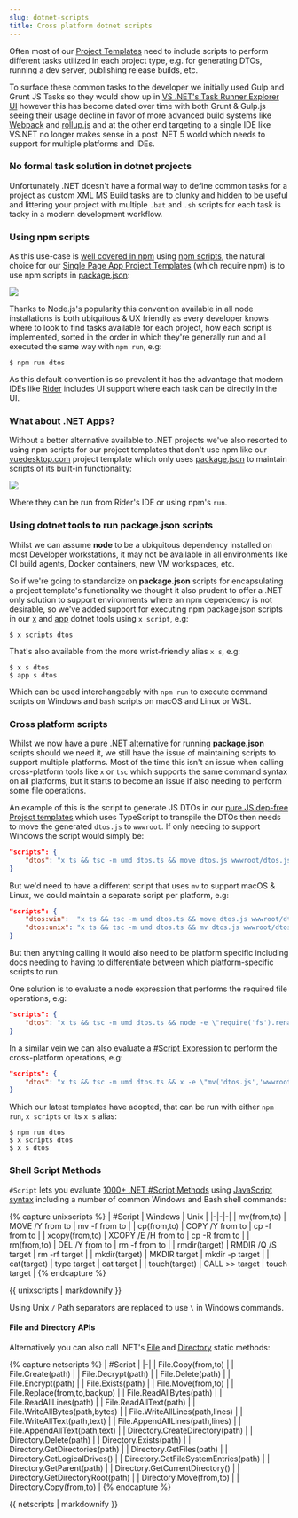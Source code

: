 ```yaml
---
slug: dotnet-scripts
title: Cross platform dotnet scripts
---
```


Often most of our [Project Templates](/dotnet-new) need to include scripts to perform different tasks utilized in each project type, e.g. for generating DTOs, running a dev server, publishing release builds, etc. 

To surface these common tasks to the developer we initially used Gulp and Grunt JS Tasks so they would show up in 
[VS .NET's Task Runner Explorer UI](https://marketplace.visualstudio.com/items?itemName=MadsKristensen.TaskRunnerExplorer) however this has 
become dated over time with both Grunt & Gulp.js seeing their usage decline in favor of more advanced build systems like 
[Webpack](https://webpack.js.org) and [rollup.js](https://rollupjs.org) and at the other end targeting to a single IDE like VS.NET no longer makes sense in a post .NET 5 world which needs to support for multiple platforms and IDEs.

### No formal task solution in dotnet projects

Unfortunately .NET doesn't have a formal way to define common tasks for a project as custom XML MS Build tasks are to clunky and hidden to be useful and littering your project with multiple `.bat` and `.sh` scripts for each task is tacky in a modern development workflow.

### Using npm scripts

As this use-case is [well covered in npm](https://css-tricks.com/why-npm-scripts/) using [npm scripts](https://docs.npmjs.com/cli/v7/using-npm/scripts), the natural choice for our [Single Page App Project Templates](/templates-single-page-apps) (which require npm) is to use npm scripts in [package.json](https://github.com/NetCoreTemplates/vue-spa/blob/master/MyApp/package.json):

![](https://docs.servicestack.net/images/templates/packagejson-scripts.png)

Thanks to Node.js's popularity this convention available in all node installations is both ubiquitous & UX friendly as every developer knows where to look to find tasks available for each project, how each script is implemented, sorted in the order in which they're generally run and all executed the same way with `npm run`, e.g:

    $ npm run dtos

As this default convention is so prevalent it has the advantage that modern IDEs like [Rider](https://www.jetbrains.com/rider/) includes UI support where each task can be directly in the UI.

### What about .NET Apps?

Without a better alternative available to .NET projects we've also resorted to using npm scripts for our project templates that don't use npm like our [vuedesktop.com](https://www.vuedesktop.com) project template which only uses [package.json](https://github.com/NetCoreTemplates/vue-desktop/blob/master/package.json) to maintain scripts of its built-in functionality:

![](https://docs.servicestack.net/images/templates/packagejson-scripts-vuedesktop.png)

Where they can be run from Rider's IDE or using npm's `run`.

### Using dotnet tools to run package.json scripts

Whilst we can assume **node** to be a ubiquitous dependency installed on most Developer workstations, it may not be available in all environments like CI build agents, Docker containers, new VM workspaces, etc. 

So if we're going to standardize on **package.json** scripts for encapsulating a project template's functionality we thought it also prudent to offer a .NET only solution to support environments where an npm dependency is not desirable, so we've added support for executing npm package.json scripts in our [x](/dotnet-tool) and [app](/netcore-windows-desktop) dotnet tools using `x script`, e.g:

    $ x scripts dtos

That's also available from the more wrist-friendly alias `x s`, e.g:

    $ x s dtos
    $ app s dtos

Which can be used interchangeably with `npm run` to execute command scripts on Windows and `bash` scripts on macOS and Linux or WSL.

### Cross platform scripts

Whilst we now have a pure .NET alternative for running **package.json** scripts should we need it, we still have the issue of maintaining scripts to support multiple platforms. Most of the time this isn't an issue when calling cross-platform tools like `x` or `tsc` which supports the same command syntax on all platforms, but it starts to become an issue if also needing to perform some file operations.

An example of this is the script to generate JS DTOs in our [pure JS dep-free Project templates](/create-your-first-webservice#dependency-free-jsonserviceclient--typed-dtos-in-web-pages) which uses TypeScript to transpile the DTOs then needs to move the generated `dtos.js` to `wwwroot`. If only needing to support Windows the script would simply be:

```json
"scripts": {
    "dtos": "x ts && tsc -m umd dtos.ts && move dtos.js wwwroot/dtos.js"
}
```

But we'd need to have a different script that uses `mv` to support macOS & Linux, we could maintain a separate script per platform, e.g:

```json
"scripts": {
    "dtos:win":  "x ts && tsc -m umd dtos.ts && move dtos.js wwwroot/dtos.js",
    "dtos:unix": "x ts && tsc -m umd dtos.ts && mv dtos.js wwwroot/dtos.js"
}
```

But then anything calling it would also need to be platform specific including docs needing to having to differentiate between which platform-specific scripts to run.

One solution is to evaluate a node expression that performs the required file operations, e.g:

```json
"scripts": {
    "dtos": "x ts && tsc -m umd dtos.ts && node -e \"require('fs').renameSync('dtos.js','wwwroot/dtos.js')\""
}
```

In a similar vein we can also evaluate a [#Script Expression](https://sharpscript.net) to perform the cross-platform operations, e.g:

```json
"scripts": {
    "dtos": "x ts && tsc -m umd dtos.ts && x -e \"mv('dtos.js','wwwroot/dtos.js')\""
}
```

Which our latest templates have adopted, that can be run with either `npm run`, `x scripts` or its `x s` alias:

    $ npm run dtos
    $ x scripts dtos
    $ x s dtos

### Shell Script Methods

`#Script` lets you evaluate [1000+ .NET #Script Methods](https://sharpscript.net/docs/scripts-reference) using [JavaScript syntax](https://sharpscript.net/docs/syntax) including a number of common Windows and Bash shell commands:

{% capture unixscripts %}
| #Script | Windows | Unix |
|-|-|-|
| mv(from,to)    | MOVE /Y from to     | mv -f from to   |
| cp(from,to)    | COPY /Y from to     | cp -f from to   |
| xcopy(from,to) | XCOPY /E /H from to | cp -R from to   |
| rm(from,to)    | DEL /Y from to      | rm -f from to   |
| rmdir(target)  | RMDIR /Q /S target  | rm -rf target   |
| mkdir(target)  | MKDIR target        | mkdir -p target |
| cat(target)    | type target         | cat target      |
| touch(target)  | CALL >> target      | touch target    |
{% endcapture %}

<div class='markdown-body pb-3'>
{{ unixscripts | markdownify }}
</div>

Using Unix `/` Path separators are replaced to use `\` in Windows commands.

#### File and Directory APIs

Alternatively you can also call .NET's [File](https://docs.microsoft.com/en-us/dotnet/api/system.io.file) and [Directory](https://docs.microsoft.com/en-us/dotnet/api/system.io.directory) static methods:

{% capture netscripts %}
| #Script |
|-|
| File.Copy(from,to)               |
| File.Create(path)                |
| File.Decrypt(path)               |
| File.Delete(path)                |
| File.Encrypt(path)               |
| File.Exists(path)                |
| File.Move(from,to)               |
| File.Replace(from,to,backup)     |
| File.ReadAllBytes(path)          |
| File.ReadAllLines(path)          |
| File.ReadAllText(path)           |
| File.WriteAllBytes(path,bytes)   |
| File.WriteAllLines(path,lines)   |
| File.WriteAllText(path,text)     |
| File.AppendAllLines(path,lines)  |
| File.AppendAllText(path,text)    |
| Directory.CreateDirectory(path)  |
| Directory.Delete(path)           |
| Directory.Exists(path)           |
| Directory.GetDirectories(path)   |
| Directory.GetFiles(path)         |
| Directory.GetLogicalDrives()     |
| Directory.GetFileSystemEntries(path) |
| Directory.GetParent(path)        |
| Directory.GetCurrentDirectory()  |
| Directory.GetDirectoryRoot(path) |
| Directory.Move(from,to)          |
| Directory.Copy(from,to)          |
{% endcapture %}

<div class='markdown-body pb-3'>
{{ netscripts | markdownify }}
</div>
